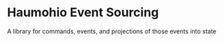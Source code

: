 # Haumohio Event Sourcing

A library for commands, events, and projections of those events into state

